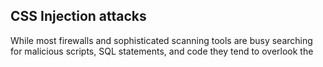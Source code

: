## CSS Injection attacks
 
 While most firewalls and sophisticated scanning tools are busy searching for malicious scripts, SQL statements, and code they tend to overlook the <style> tag. One of the common uses of CSS in web pages is to ensure beauty with uniformity which can be an informational aspect on a web page. Suppose a developer wants to use various internal and external links in his web pages and wants to show a difference between the links such that the user knows which link will throw them out the website and which one will open within the website he may use code like this in his style sheet,
  
  ```python
from flask import Flask, request

app = Flask(__name__)


@app.route("/home", defaults={"path":""})
@app.route("/home/<path:path>")
def catch_all(path):
    return "<html><body>RPO attack "+path+"<link href='style.css' rel='stylesheet' type='text/css'/> </body>

app.run()

  ```
 
  - for example you add this payload : `%0A{}*{colored:red;}///`
  
 ![This is an image](pic.png)

